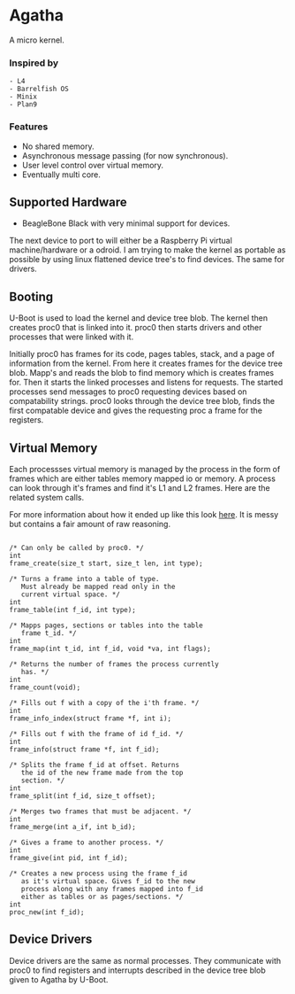 # Agatha

A micro kernel.

### Inspired by

	- L4
	- Barrelfish OS
	- Minix
	- Plan9


### Features
	
  - No shared memory.
  - Asynchronous message passing (for now synchronous).
  - User level control over virtual memory.
  - Eventually multi core.

## Supported Hardware

  - BeagleBone Black with very minimal support for 
    devices.

The next device to port to will either be a Raspberry Pi
virtual machine/hardware or a odroid. I am trying to make
the kernel as portable as possible by using linux flattened
device tree's to find devices. The same for drivers.

## Booting

U-Boot is used to load the kernel and device tree blob.
The kernel then creates proc0 that is linked into it.
proc0 then starts drivers and other processes that were
linked with it. 

Initially proc0 has frames for its code, pages tables,
stack, and a page of information from the kernel. From
here it creates frames for the device tree blob. Mapp's
and reads the blob to find memory which is creates frames
for. Then it starts the linked processes and listens 
for requests. The started processes send messages to proc0
requesting devices based on compatability strings. proc0
looks through the device tree blob, finds the first 
compatable device and gives the requesting proc a frame
for the registers.

## Virtual Memory

Each processses virtual memory is managed by the process
in the form of frames which are either tables memory mapped
io or memory. A process can look through it's frames and 
find it's L1 and L2 frames. Here are the related system
calls.

For more information about how it ended up like this
look [here](docs/memory.md). It is messy but contains
a fair amount of raw reasoning.

```

/* Can only be called by proc0. */
int
frame_create(size_t start, size_t len, int type);

/* Turns a frame into a table of type.
   Must already be mapped read only in the
   current virtual space. */
int
frame_table(int f_id, int type);

/* Mapps pages, sections or tables into the table
   frame t_id. */
int
frame_map(int t_id, int f_id, void *va, int flags);

/* Returns the number of frames the process currently
   has. */
int
frame_count(void);

/* Fills out f with a copy of the i'th frame. */
int
frame_info_index(struct frame *f, int i);

/* Fills out f with the frame of id f_id. */
int
frame_info(struct frame *f, int f_id);

/* Splits the frame f_id at offset. Returns
   the id of the new frame made from the top
   section. */
int
frame_split(int f_id, size_t offset);

/* Merges two frames that must be adjacent. */
int
frame_merge(int a_if, int b_id);

/* Gives a frame to another process. */
int
frame_give(int pid, int f_id);

/* Creates a new process using the frame f_id 
   as it's virtual space. Gives f_id to the new
   process along with any frames mapped into f_id
   either as tables or as pages/sections. */
int
proc_new(int f_id);

```

## Device Drivers

Device drivers are the same as normal processes.
They communicate with proc0 to find registers and
interrupts described in the device tree blob given
to Agatha by U-Boot. 

